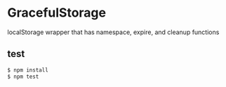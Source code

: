 GracefulStorage
===============

localStorage wrapper that has namespace, expire, and cleanup functions

test
----
```bash
$ npm install
$ npm test
```
